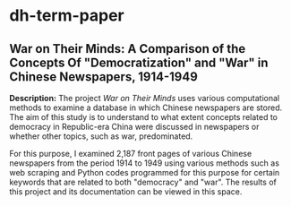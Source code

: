 # dh-term-paper

## War on Their Minds: A Comparison of the Concepts Of "Democratization" and "War" in Chinese Newspapers, 1914-1949

**Description:**
The project *War on Their Minds* uses various computational methods to examine a database in which Chinese newspapers are stored. The aim of this study is to understand to what extent concepts related to democracy in Republic-era China were discussed in newspapers or whether other topics, such as war, predominated.

For this purpose, I examined 2,187 front pages of various Chinese newspapers from the period 1914 to 1949 using various methods such as web scraping and Python codes programmed for this purpose for certain keywords that are related to both "democracy" and "war". The results of this project and its documentation can be viewed in this space.
